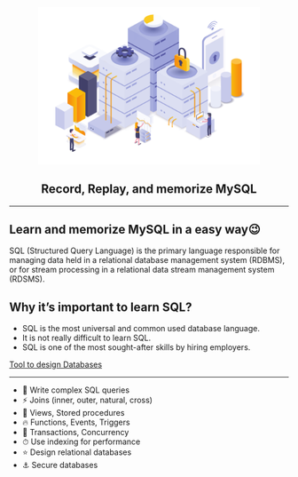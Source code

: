 <p align="center">
  <img alt="Technology" width="400px" src="/assets/images/tech.png" />
</p>
<h2 align="center">Record, Replay, and memorize MySQL</h2>

---

## Learn and memorize MySQL in a easy way😉

SQL (Structured Query Language) is the primary language responsible for managing data held in a relational database management system (RDBMS), or for stream processing in a relational data stream management system (RDSMS).

## Why it’s important to learn SQL?

- SQL is the most universal and common used database language.
- It is not really difficult to learn SQL.
- SQL is one of the most sought-after skills by hiring employers.

[Tool to design Databases](https://dbdiagram.io/)

---

- 🚀 Write complex SQL queries
- ⚡️️ Joins (inner, outer, natural, cross)
- 💎 Views, Stored procedures
- 🔥 Functions, Events, Triggers
- 📼 Transactions, Concurrency
- ⏱ Use indexing for performance
- ⭐ Design relational databases
- ⚓ Secure databases
